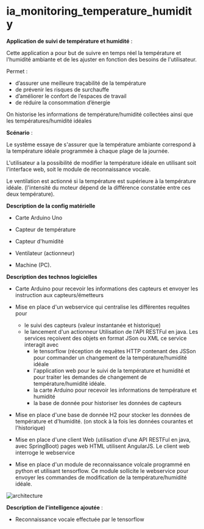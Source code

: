 # ia_monitoring_temperature_humidity
**Application de suivi de température et humidité** :

Cette application a pour but de suivre en temps réel la température et l'humidité ambiante et de les ajuster en fonction des besoins de l'utilisateur.

Permet :
-  d’assurer une meilleure traçabilité de la température
-  de prévenir les risques de surchauffe
-  d’améliorer le confort de l’espaces de travail
-  de réduire la consommation d’énergie

On historise les informations de température/humidité collectées ainsi que les températures/humidité idéales

   
**Scénario** :

Le système essaye de s'assurer que la température ambiante correspond à la température idéale  programmée à chaque plage de la journée.

L'utilisateur a la possibilité de modifier la température idéale en utilisant soit l'interface web, soit le module de reconnaissance vocale.

Le ventilation est actionné si la température est supérieure à la température idéale.
(l'intensité du moteur dépend de la différence constatée entre ces deux température).



**Description de la config matérielle**

- Carte Arduino Uno
- Capteur de température
- Capteur d'humidité
- Ventilateur (actionneur)

 - Machine (PC).

**Description des technos logicielles**
   - Carte Arduino pour recevoir les informations des capteurs et envoyer les instruction aux capteurs/émetteurs
   - Mise en place d'un webservice qui centralise les différentes requêtes pour 
      - le suivi des capteurs (valeur instantanée et historique)
      - le lancement d'un actionneur
       Utilisation de l'API RESTFul en java. Les services reçoivent des objets en format JSon ou XML
       ce service interagit avec
          - le tensorflow (réception de requêtes HTTP contenant des JSSon pour commander un changement de la température/humidité idéale
          - l'application web pour le suivi de la température et humidité et pour traiter les demandes de changement de température/humidité idéale.
          - la carte Arduino pour recevoir les informations de température et humidité
          - la base de donnée pour historiser les données de capteurs

   - Mise en place d'une base de donnée H2 pour stocker les données de température et d'humidité. (on stock à la fois les données courantes et l'historique)
   - Mise en place d'une client Web (utilisation d'une API RESTFul en java, avec SpringBoot)
     pages web HTML utilisent AngularJS.
     Le client web interroge le webservice

   - Mise en place d'un module de reconnaissance volcale programmé en python et utilisant tensorflow. Ce module sollicite le webservice pour envoyer les commandes de modification de la température/humidité idéale.


![architecture](https://user-images.githubusercontent.com/35843862/144742621-aa5dd341-5880-42fb-ace3-4a8bb0881ffc.gif)


**Description de l'intelligence ajoutée** :

  - Reconnaissance vocale effectuée par le tensorflow


